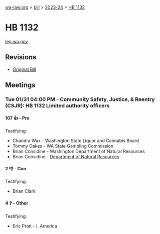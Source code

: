 [wa-law.org](/) > [bill](/bill/) > [2023-24](/bill/2023-24/) > [HB 1132](/bill/2023-24/hb/1132/)

# HB 1132
[leg.wa.gov](https://app.leg.wa.gov/billsummary?BillNumber=1132&Year=2023&Initiative=false)

## Revisions
* [Original Bill](1/)

## Meetings
### Tue 01/31 04:00 PM - Community Safety, Justice, & Reentry (CSJR): HB 1132 Limited authority officers
#### 107 👍 - Pro
Testifying:
* Chandra Wax - Washington State Liquor and Cannabis Board
* Tommy Oakes - WA State Gambling Commission
* Brian Considine - Washington Department of Natural Resources
* Brian Considine - [Department of Natural Resources](/org/department_of_natural_resources/)

#### 2 👎 - Con
Testifying:
* Brian Clark

#### 4 ❓ - Other
Testifying:
* Eric Pratt - I, America
